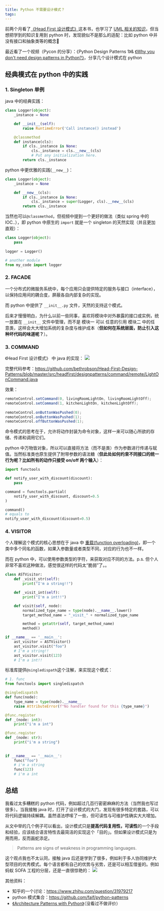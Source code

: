 ```yaml
---
title: Python 不需要设计模式？
tags:
---
```


前两个月看了[《Head First 设计模式》](/blog/20200613/design-pattern/)这本书，也学习了 [UML 相关的知识](/blog/20200613/design-pattern/)，但当想把学到的知识复用到 python 时，发现貌似不是那么的适配：比如 python 中并没有接口和抽象类等的概念🤔   

最近看了一个视频（Pycon 的分享）：《Python Design Patterns 1》& [《Why you don't need design patterns in Python?》](https://www.youtube.com/watch?v=G5OeYHCJuv0)，分享几个设计模式在 python 

<!--more-->

## 经典模式在 python 中的实践
### 1. Singleton 单例
java 中的经典实践：

```python
class Logger(object):
    _instance = None

    def __init__(self):
        raise RuntimeError('Call instance() instead')

    @classmethod
    def instance(cls):
        if cls._instance is None:
            cls._instance = cls.__new__(cls)
            # Put any initialization here.
        return cls._instance
```

python 中更优雅的实践(`__new__`)：

```python
class Logger(object):
    _instance = None

    def __new__(cls):
        if cls._instance is None:
            cls._instance = super(Logger, cls).__new__(cls)
        return cls._instance
```

当然也可以`@classmethod`，但视频中提到一个更好的做法（类似 spring 中的 IOC..），即 python 中原生的 `import` 就是一个 singleton 的天然实现（并且更加直观）：

```python
class Logger(object):
    pass
    
logger = Logger()

# another module
from my_code import logger 
```

### 2. FACADE 

一个分布式的微服务系统中，每个应用只会提供特定的服务与接口（interface），以保持应用间的耦合度，屏蔽各自内部复杂的实现。

而 python 中提供了 `__init__.py` 文件，天然的支持这个模式。

后来才慢慢明白，为什么以前一些同事，喜欢将模块中对外暴露的接口或实例，统一放置在 `__init__` 文件中管理，而不是 模块一 可以 任意的引用 模块二 中的任意类，这样会大大增加系统的复杂度与维护成本（**但如何在系统层面，防止引入这种坏代码的味道呢？**）。

### 3. COMMAND

《Head First 设计模式》 中 java 的实现：
![](/images/blog/200104_japan_travel/15883270132958.jpg)

完整代码参考：https://github.com/bethrobson/Head-First-Design-Patterns/blob/master/src/headfirst/designpatterns/command/remote/LightOnCommand.java

效果：
```java
remoteControl.setCommand(0, livingRoomLightOn, livingRoomLightOff);
remoteControl.setCommand(1, kitchenLightOn, kitchenLightOff);
 
remoteControl.onButtonWasPushed(0);
remoteControl.onButtonWasPushed(1);
remoteControl.offButtonWasPushed(1);
```

命令模式的思考在于，允许将动作封装为命令对象，这样一来可以随心所欲的存储、传递和调用它们。

python 中万物皆对象，所以可以直接将方法（而不是类）作为参数进行传递与赋值。当然标准类也原生提供了附带参数的语法糖（**但此处如何约束不同接口的统一行为呢？比如所有的动作只接受 on/off 两个输入**）：

```python
import functools

def notify_user_with_discount(discount):
    pass

command = functools.partial(
    notify_user_with_discount, discount=0.5
)

command()
# equals to 
notify_user_with_discount(discount=0.5)
```

### 4. VISITOR 

个人理解这个模式的核心思想在于 java 中 [重载(function overloading)](https://zh.wikipedia.org/wiki/%E5%87%BD%E6%95%B0%E9%87%8D%E8%BD%BD)，即一个类中多个同名的函数，如果入参数量或者类型不同，对应的行为也不一样。 

而在 python 中，可以使用参数类型的字符，来获取对应不同的方法。p.s. 但个人非常不喜欢这种做法，感觉很这样的代码太“脆弱”了。。

```python
class ASTVisitor:
    def _visit_str(self):
        print("I'm a string!!")

    def _visit_int(self):
        print("I'm a int!!")

    def visit(self, node):
        normalized_type_name = type(node).__name__.lower()
        target_method_name = "_visit_" + normalized_type_name

        method = getattr(self, target_method_name)
        method()

if __name__ == '__main__':
    ast_visitor = ASTVisitor()
    ast_visitor.visit("foo")
    # I'm a string!!
    ast_visitor.visit(123)
    # I'm a int!!
```

标准库提供`@singledispath`这个注解，来实现这个模式：

```python
# 1. func
from functools import singledispatch

@singledispatch
def func(node):
    type_name = type(node).__name__
    raise AttributeError(f"No handler found for this {type_name}")

@func.register
def _(node: int):
    print("i'm a int")

@func.register
def _(node: str):
    print("i'm a string")
    
    
if __name__ == '__main__':
    func("foo")
    # i'm a string    
    func(123)
    # i'm a int 
```

## 总结
我看过太多糟糕的 python 代码，例如超过几百行密密麻麻的方法（当然我也写过很多）。当我接触 java 时，打开了设计模式的大门，发现有很多特定的套路，可以将代码逻辑持续解耦。虽然语法啰嗦了一些，但可读性与可维护性确实大大增加。

从文中举的几个例子可以看出，设计模式只是**提高代码复用性，可读性**的一个手段和经验，应该结合语言特性去最简洁的实现这个「目的」。但如果设计模式只是为用而用，反而画蛇添足。  

> Patterns are signs of weakness in programming languages.

这个观点我也不太认同，接触 java 后还是学到了很多，例如利于多人协同维护大型项目的优秀模式。每个语言都有自己的优势与劣势，还是可以相互借鉴的。例如蚂蚁 SOFA 工程的分层，还是一直很惊艳的：
![](/images/blog/200104_japan_travel/16053236164113.jpg)


其他资料：

- 知乎的一个讨论：https://www.zhihu.com/question/31979217
- python 模式集合：https://github.com/faif/python-patterns
- [《Architecture Patterns with Python》](https://github.com/cosmicpython/book)（没看过不做评价）


